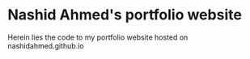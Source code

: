 # Nashid Ahmed's portfolio website

Herein lies the code to my portfolio website hosted on nashidahmed.github.io